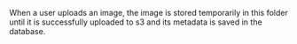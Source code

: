 When a user uploads an image, the image is stored temporarily in this folder until it is successfully uploaded to s3 and its metadata is saved in the database.